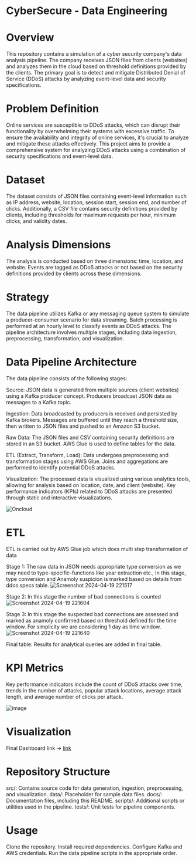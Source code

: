 # CyberSecure - Data Engineering

# Overview
This repository contains a simulation of a cyber security company's data analysis pipeline. The company receives JSON files from clients (websites) and analyzes them in the cloud based on threshold definitions provided by the clients. The primary goal is to detect and mitigate Distributed Denial of Service (DDoS) attacks by analyzing event-level data and security specifications.

# Problem Definition
Online services are susceptible to DDoS attacks, which can disrupt their functionality by overwhelming their systems with excessive traffic. To ensure the availability and integrity of online services, it's crucial to analyze and mitigate these attacks effectively. This project aims to provide a comprehensive system for analyzing DDoS attacks using a combination of security specifications and event-level data.

# Dataset
The dataset consists of JSON files containing event-level information such as IP address, website, location, session start, session end, and number of clicks. Additionally, a CSV file contains security definitions provided by clients, including thresholds for maximum requests per hour, minimum clicks, and validity dates.

# Analysis Dimensions
The analysis is conducted based on three dimensions: time, location, and website. Events are tagged as DDoS attacks or not based on the security definitions provided by clients across these dimensions.

# Strategy
The data pipeline utilizes Kafka or any messaging queue system to simulate a producer-consumer scenario for data streaming. Batch processing is performed at an hourly level to classify events as DDoS attacks. The pipeline architecture involves multiple stages, including data ingestion, preprocessing, transformation, and visualization.

# Data Pipeline Architecture
The data pipeline consists of the following stages:

Source: JSON data is generated from multiple sources (client websites) using a Kafka producer concept. Producers broadcast JSON data as messages to a Kafka topic.

Ingestion: Data broadcasted by producers is received and persisted by Kafka brokers. Messages are buffered until they reach a threshold size, then written to JSON files and pushed to an Amazon S3 bucket.

Raw Data: The JSON files and CSV containing security definitions are stored in an S3 bucket. AWS Glue is used to define tables for the data.

ETL (Extract, Transform, Load): Data undergoes preprocessing and transformation stages using AWS Glue. Joins and aggregations are performed to identify potential DDoS attacks.

Visualization: The processed data is visualized using various analytics tools, allowing for analysis based on location, date, and client (website). Key performance indicators (KPIs) related to DDoS attacks are presented through static and interactive visualizations.

![Oncloud](https://github.com/SumanthW/CyberSecure/assets/128551121/37baf787-53d5-48dd-94ca-4cf23676f335)

# ETL

ETL is carried out by AWS Glue job which does multi step transformation of data

Stage 1: The raw data in JSON needs appropriate type conversion as we may need to type-specific-functions like year extraction etc.,
In this stage, type conversion and Anamoly suspicion is marked based on details from ddos specs table.
![Screenshot 2024-04-19 221517](https://github.com/SumanthW/CyberSecure/assets/128551121/645edf39-be10-49df-8176-aa93ec320db2)

Stage 2:
In this stage the number of bad connections is counted
![Screenshot 2024-04-19 221604](https://github.com/SumanthW/CyberSecure/assets/128551121/09ae657e-0374-40f0-8e54-86db4e88c5b2)

Stage 3:
In this stage the suspected bad connections are assessed and marked as anamoly confirmed based on threshold defined for the time window. 
For simplicity we are considering 1 day as time window.
![Screenshot 2024-04-19 221640](https://github.com/SumanthW/CyberSecure/assets/128551121/4d26864f-728e-4d72-9748-3b00cbc96577)

Final table:
Results for analytical queries are added in final table.

# KPI Metrics
Key performance indicators include the count of DDoS attacks over time, trends in the number of attacks, popular attack locations, average attack length, and average number of clicks per attack.

![image](https://github.com/SumanthW/CyberSecure/assets/128551121/4b51a8cb-79d8-4393-81b0-9f4c825e0a1d)

# Visualization

Final Dashboard link -> [link](https://public.tableau.com/app/profile/sumanth.wannur/viz/CyberSecureDashboard/Dashboard1)

# Repository Structure
src/: Contains source code for data generation, ingestion, preprocessing, and visualization.
data/: Placeholder for sample data files.
docs/: Documentation files, including this README.
scripts/: Additional scripts or utilities used in the pipeline.
tests/: Unit tests for pipeline components.

# Usage
Clone the repository.
Install required dependencies.
Configure Kafka and AWS credentials.
Run the data pipeline scripts in the appropriate order.
